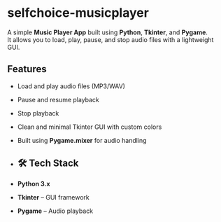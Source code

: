 # selfchoice-musicplayer
A simple **Music Player App** built using **Python**, **Tkinter**, and **Pygame**.  
It allows you to load, play, pause, and stop audio files with a lightweight GUI.


##  Features
-  Load and play audio files (MP3/WAV)
-  Pause and resume playback
-  Stop playback
-  Clean and minimal Tkinter GUI with custom colors
-  Built using **Pygame.mixer** for audio handling

-  ## 🛠 Tech Stack
- **Python 3.x**
- **Tkinter** – GUI framework
- **Pygame** – Audio playback
